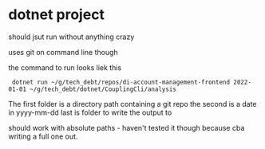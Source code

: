 # dotnet project

should jsut run without anything crazy

uses git on command line though

the command to run looks liek this

` dotnet run ~/g/tech_debt/repos/di-account-management-frontend 2022-01-01 ~/g/tech_debt/dotnet/CouplingCli/analysis`

The first folder is a directory path containing a git repo
the second is a date in yyyy-mm-dd
last is folder to write the output to

should work with absolute paths - haven't tested it though because cba writing a full one out.